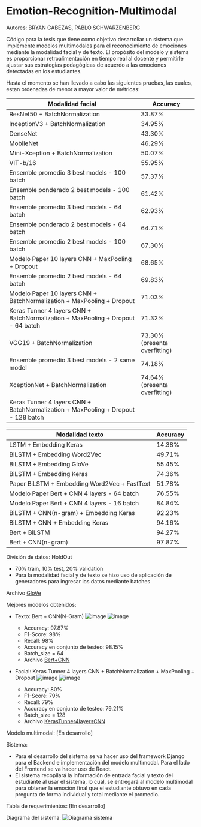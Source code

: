 # Emotion-Recognition-Multimodal

Autores: BRYAN CABEZAS, PABLO SCHWARZENBERG

Código para la tesis que tiene como objetivo desarrollar un sistema que implemente modelos multimodales para el reconocimiento de emociones mediante la modalidad facial y de texto. El propósito del modelo y sistema es proporcionar retroalimentación en tiempo real al docente y permitirle ajustar sus estrategias pedagógicas de acuerdo a las emociones detectadas en los estudiantes.

Hasta el momento se han llevado a cabo las siguientes pruebas, las cuales, estan ordenadas de menor a mayor valor de métricas:


| Modalidad facial  |  Accuracy |
| ------------- | ------------- |
| ResNet50 + BatchNormalization   | 33.87%  |
| InceptionV3 + BatchNormalization   | 34.95%  |
| DenseNet  | 43.30%  |
| MobileNet  | 46.29%  |
| Mini-Xception + BatchNormalization   | 50.07% |
| VIT-b/16  | 55.95% |
| Ensemble promedio 3 best models - 100 batch | 57.37%  |
| Ensemble ponderado 2 best models - 100 batch | 61.42%  |
| Ensemble promedio 3 best models - 64 batch | 62.93%  |
| Ensemble ponderado 2 best models - 64 batch | 64.71%  |
| Ensemble promedio 2 best models - 100 batch | 67.30%  |
| Modelo Paper 10 layers CNN + MaxPooling + Dropout   | 68.65% |
| Ensemble promedio 2 best models - 64 batch | 69.83%  |
| Modelo Paper 10 layers CNN + BatchNormalization + MaxPooling + Dropout   | 71.03%  |
| Keras Tunner 4 layers CNN + BatchNormalization + MaxPooling + Dropout - 64 batch | 71.32% |
| VGG19 + BatchNormalization   | 73.30% (presenta overfitting) | 
| Ensemble promedio 3 best models - 2 same model | 74.18%  |
| XceptionNet + BatchNormalization  | 74.64% (presenta overfitting)  |
| Keras Tunner 4 layers CNN + BatchNormalization + MaxPooling + Dropout - 128 batch |




| Modalidad texto  |  Accuracy |
| ------------- | ------------- |
| LSTM + Embedding Keras   | 14.38%  |
| BiLSTM + Embedding Word2Vec   | 49.71%  |
| BiLSTM + Embedding GloVe   | 55.45%  |
| BiLSTM + Embedding Keras   | 74.36%  |
| Paper BiLSTM + Embedding Word2Vec + FastText   | 51.78%  |
| Modelo Paper Bert + CNN 4 layers - 64 batch  | 76.55% |
| Modelo Paper Bert + CNN 4 layers - 16 batch  | 84.84% |
| BiLSTM + CNN(n-gram) + Embedding Keras   | 92.23%  |
| BiLSTM + CNN + Embedding Keras   | 94.16%  |
| Bert + BiLSTM  | 94.27% |
| Bert + CNN(n-gram)   | 97.87% |


División de datos: HoldOut
- 70% train, 10% test, 20% validation
- Para la modalidad facial y de texto se hizo uso de aplicación de generadores para ingresar los datos mediante batches

Archivo [GloVe](https://drive.google.com/file/d/1qFlDu71eLDMDoAyX21eWNkCY3Xntlzyn/view?usp=sharing)

Mejores modelos obtenidos:
- Texto: Bert + CNN(N-Gram)
  ![image](https://github.com/BryanBACS/Emotion-Recognition-Multimodal/assets/124418262/6d5570ff-1c63-4e90-838f-192185cbbcf1)
  ![image](https://github.com/BryanBACS/Emotion-Recognition-Multimodal/assets/124418262/4483eacf-23c3-4dfc-9d5b-1943566492b6)
  - Accuracy: 97.87%
  - F1-Score: 98%
  - Recall: 98%
  - Accuracy en conjunto de testeo: 98.15%
  - Batch_size = 64
  - Archivo [Bert+CNN](https://drive.google.com/file/d/1Y_PmcmaJUCgqj4VWx0A7wKHC_BkKH5yO/view?usp=sharing)

- Facial: Keras Tunner 4 layers CNN + BatchNormalization + MaxPooling + Dropout
  ![image](https://github.com/BryanBACS/Emotion-Recognition-Multimodal/assets/124418262/59c9cd5e-6aac-41d0-8d8d-311f1aec758e)
  ![image](https://github.com/BryanBACS/Emotion-Recognition-Multimodal/assets/124418262/e40d5b7b-db19-4671-9985-965e895a400b)
  - Accuracy: 80%
  - F1-Score: 79%
  - Recall: 79%
  - Accuracy en conjunto de testeo: 79.21%
  - Batch_size = 128
  - Archivo [KerasTunner4layersCNN](https://drive.google.com/file/d/1D727aWWQyUNx5pRVHMu6amRAGCa1a-UY/view?usp=sharing)

 
Modelo multimodal: [En desarrollo]

Sistema:
- Para el desarrollo del sistema se va hacer uso del framework Django para el Backend e implementación del modelo multimodal. Para el lado del Frontend se va hacer uso de React.
- El sistema recopilará la información de entrada facial y texto del estudiante al usar el sistema, lo cual, se entregará al modelo multimodal para obtener la emoción final que el estudiante obtuvo en cada pregunta de forma individual y total mediante el promedio.

Tabla de requerimientos: [En desarrollo]

Diagrama del sistema: ![Diagrama sistema](https://github.com/BryanBACS/Emotion-Recognition-Multimodal/assets/124418262/bf9153c4-5603-4861-a879-ea89985cc933)



